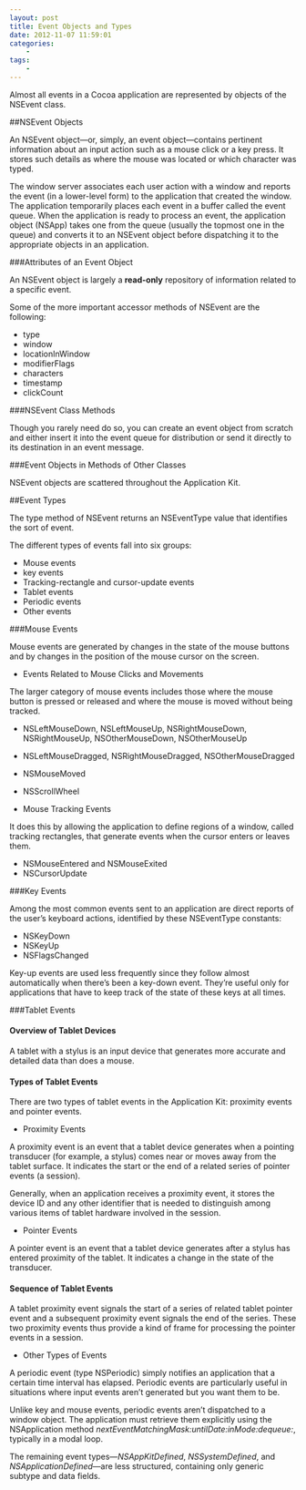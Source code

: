 ```yaml
--- 
layout: post
title: Event Objects and Types
date: 2012-11-07 11:59:01
categories:
    - 
tags:
    -
---
```



Almost all events in a Cocoa application are represented by objects of the NSEvent class.


##NSEvent Objects

An NSEvent object—or, simply, an event object—contains pertinent information about an input action such as a mouse click or a key press. It stores such details as where the mouse was located or which character was typed. 

The window server associates each user action with a window and reports the event (in a lower-level form) to the application that created the window. The application temporarily places each event in a buffer called the event queue. When the application is ready to process an event, the application object (NSApp) takes one from the queue (usually the topmost one in the queue) and converts it to an NSEvent object before dispatching it to the appropriate objects in an application.


###Attributes of an Event Object

An NSEvent object is largely a **read-only** repository of information related to a specific event.

Some of the more important accessor methods of NSEvent are the following:

* type
* window
* locationInWindow
* modifierFlags
* characters
* timestamp
* clickCount


###NSEvent Class Methods

Though you rarely need do so, you can create an event object from scratch and either insert it into the event queue for distribution or send it directly to its destination in an event message.


###Event Objects in Methods of Other Classes

NSEvent objects are scattered throughout the Application Kit. 


##Event Types

The type method of NSEvent returns an NSEventType value that identifies the sort of event. 

The different types of events fall into six groups:

* Mouse events
* key events
* Tracking-rectangle and cursor-update events
* Tablet events
* Periodic events
* Other events


###Mouse Events

Mouse events are generated by changes in the state of the mouse buttons and by changes in the position of the mouse cursor on the screen.

* Events Related to Mouse Clicks and Movements

The larger category of mouse events includes those where the mouse button is pressed or released and where the mouse is moved without being tracked.

* NSLeftMouseDown, NSLeftMouseUp, NSRightMouseDown, NSRightMouseUp, NSOtherMouseDown, NSOtherMouseUp
* NSLeftMouseDragged, NSRightMouseDragged, NSOtherMouseDragged
* NSMouseMoved
* NSScrollWheel


* Mouse Tracking Events

It does this by allowing the application to define regions of a window, called tracking rectangles, that generate events when the cursor enters or leaves them. 

* NSMouseEntered and NSMouseExited
* NSCursorUpdate


###Key Events

Among the most common events sent to an application are direct reports of the user’s keyboard actions, identified by these NSEventType constants:

* NSKeyDown
* NSKeyUp
* NSFlagsChanged

Key-up events are used less frequently since they follow almost automatically when there’s been a key-down event. They’re useful only for applications that have to keep track of the state of these keys at all times.


###Tablet Events

#### Overview of Tablet Devices

A tablet with a stylus is an input device that generates more accurate and detailed data than does a mouse. 


#### Types of Tablet Events

There are two types of tablet events in the Application Kit: proximity events and pointer events.

* Proximity Events

A proximity event is an event that a tablet device generates when a pointing transducer (for example, a stylus) comes near or moves away from the tablet surface. It indicates the start or the end of a related series of pointer events (a session).

Generally, when an application receives a proximity event, it stores the device ID and any other identifier that is needed to distinguish among various items of tablet hardware involved in the session. 


* Pointer Events

A pointer event is an event that a tablet device generates after a stylus has entered proximity of the tablet. It indicates a change in the state of the transducer. 


#### Sequence of Tablet Events

A tablet proximity event signals the start of a series of related tablet pointer event and a subsequent proximity event signals the end of the series. These two proximity events thus provide a kind of frame for processing the pointer events in a session. 


* Other Types of Events

A periodic event (type NSPeriodic) simply notifies an application that a certain time interval has elapsed. Periodic events are particularly useful in situations where input events aren’t generated but you want them to be.

Unlike key and mouse events, periodic events aren’t dispatched to a window object. The application must retrieve them explicitly using the NSApplication method *nextEventMatchingMask:untilDate:inMode:dequeue:*, typically in a modal loop.

The remaining event types—*NSAppKitDefined*, *NSSystemDefined*, and *NSApplicationDefined*—are less structured, containing only generic subtype and data fields. 